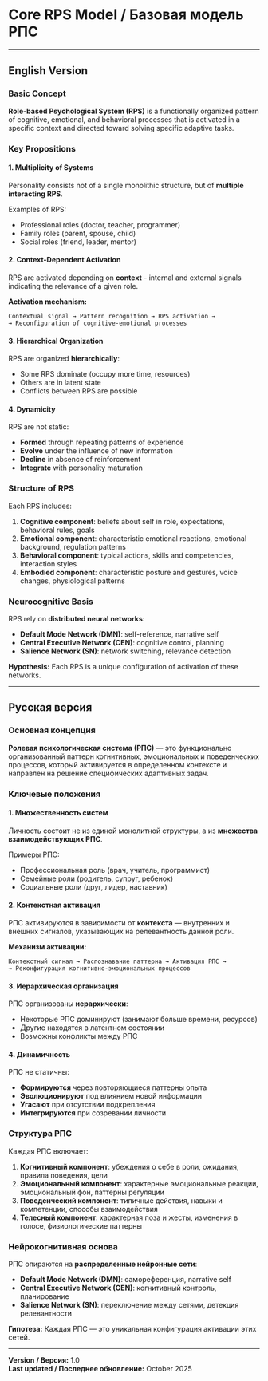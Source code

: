 # Core RPS Model / Базовая модель РПС

---

## English Version

### Basic Concept

**Role-based Psychological System (RPS)** is a functionally organized pattern of cognitive, emotional, and behavioral processes that is activated in a specific context and directed toward solving specific adaptive tasks.

### Key Propositions

#### 1. Multiplicity of Systems
Personality consists not of a single monolithic structure, but of **multiple interacting RPS**.

Examples of RPS:
- Professional roles (doctor, teacher, programmer)
- Family roles (parent, spouse, child)
- Social roles (friend, leader, mentor)

#### 2. Context-Dependent Activation
RPS are activated depending on **context** - internal and external signals indicating the relevance of a given role.

**Activation mechanism:**
```
Contextual signal → Pattern recognition → RPS activation → 
→ Reconfiguration of cognitive-emotional processes
```

#### 3. Hierarchical Organization
RPS are organized **hierarchically**:
- Some RPS dominate (occupy more time, resources)
- Others are in latent state
- Conflicts between RPS are possible

#### 4. Dynamicity
RPS are not static:
- **Formed** through repeating patterns of experience
- **Evolve** under the influence of new information
- **Decline** in absence of reinforcement
- **Integrate** with personality maturation

### Structure of RPS

Each RPS includes:

1. **Cognitive component**: beliefs about self in role, expectations, behavioral rules, goals
2. **Emotional component**: characteristic emotional reactions, emotional background, regulation patterns
3. **Behavioral component**: typical actions, skills and competencies, interaction styles
4. **Embodied component**: characteristic posture and gestures, voice changes, physiological patterns

### Neurocognitive Basis

RPS rely on **distributed neural networks**:
- **Default Mode Network (DMN)**: self-reference, narrative self
- **Central Executive Network (CEN)**: cognitive control, planning
- **Salience Network (SN)**: network switching, relevance detection

**Hypothesis:** Each RPS is a unique configuration of activation of these networks.

---

## Русская версия

### Основная концепция

**Ролевая психологическая система (РПС)** — это функционально организованный паттерн когнитивных, эмоциональных и поведенческих процессов, который активируется в определенном контексте и направлен на решение специфических адаптивных задач.

### Ключевые положения

#### 1. Множественность систем
Личность состоит не из единой монолитной структуры, а из **множества взаимодействующих РПС**.

Примеры РПС:
- Профессиональная роль (врач, учитель, программист)
- Семейные роли (родитель, супруг, ребенок)
- Социальные роли (друг, лидер, наставник)

#### 2. Контекстная активация
РПС активируются в зависимости от **контекста** — внутренних и внешних сигналов, указывающих на релевантность данной роли.

**Механизм активации:**
```
Контекстный сигнал → Распознавание паттерна → Активация РПС → 
→ Реконфигурация когнитивно-эмоциональных процессов
```

#### 3. Иерархическая организация
РПС организованы **иерархически**:
- Некоторые РПС доминируют (занимают больше времени, ресурсов)
- Другие находятся в латентном состоянии
- Возможны конфликты между РПС

#### 4. Динамичность
РПС не статичны:
- **Формируются** через повторяющиеся паттерны опыта
- **Эволюционируют** под влиянием новой информации
- **Угасают** при отсутствии подкрепления
- **Интегрируются** при созревании личности

### Структура РПС

Каждая РПС включает:

1. **Когнитивный компонент**: убеждения о себе в роли, ожидания, правила поведения, цели
2. **Эмоциональный компонент**: характерные эмоциональные реакции, эмоциональный фон, паттерны регуляции
3. **Поведенческий компонент**: типичные действия, навыки и компетенции, способы взаимодействия
4. **Телесный компонент**: характерная поза и жесты, изменения в голосе, физиологические паттерны

### Нейрокогнитивная основа

РПС опираются на **распределенные нейронные сети**:
- **Default Mode Network (DMN)**: самореференция, narrative self
- **Central Executive Network (CEN)**: когнитивный контроль, планирование
- **Salience Network (SN)**: переключение между сетями, детекция релевантности

**Гипотеза:** Каждая РПС — это уникальная конфигурация активации этих сетей.

---

**Version / Версия:** 1.0  
**Last updated / Последнее обновление:** October 2025
